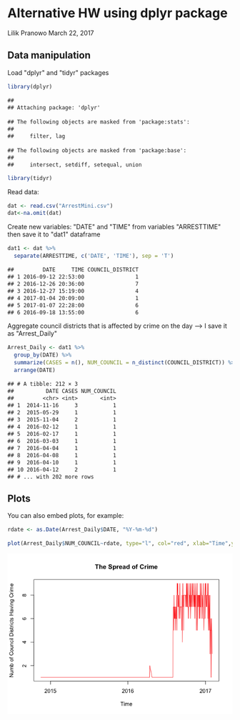 Alternative HW using dplyr package
================
Lilik Pranowo
March 22, 2017

Data manipulation
-----------------

Load "dplyr" and "tidyr" packages

``` r
library(dplyr) 
```

    ## 
    ## Attaching package: 'dplyr'

    ## The following objects are masked from 'package:stats':
    ## 
    ##     filter, lag

    ## The following objects are masked from 'package:base':
    ## 
    ##     intersect, setdiff, setequal, union

``` r
library(tidyr)
```

Read data:

``` r
dat <- read.csv("ArrestMini.csv")
dat<-na.omit(dat)
```

Create new variables: "DATE" and "TIME" from variables "ARRESTTIME" then save it to "dat1" dataframe

``` r
dat1 <- dat %>% 
  separate(ARRESTTIME, c('DATE', 'TIME'), sep = 'T')
```

    ##         DATE     TIME COUNCIL_DISTRICT
    ## 1 2016-09-12 22:53:00                1
    ## 2 2016-12-26 20:36:00                7
    ## 3 2016-12-27 15:19:00                4
    ## 4 2017-01-04 20:09:00                1
    ## 5 2017-01-07 22:28:00                6
    ## 6 2016-09-18 13:55:00                6

Aggregate council districts that is affected by crime on the day --&gt; I save it as "Arrest\_Daily"

``` r
Arrest_Daily <- dat1 %>%
  group_by(DATE) %>%
  summarize(CASES = n(), NUM_COUNCIL = n_distinct(COUNCIL_DISTRICT)) %>%
  arrange(DATE) 
```

    ## # A tibble: 212 × 3
    ##          DATE CASES NUM_COUNCIL
    ##         <chr> <int>       <int>
    ## 1  2014-11-16     3           1
    ## 2  2015-05-29     1           1
    ## 3  2015-11-04     2           1
    ## 4  2016-02-12     1           1
    ## 5  2016-02-17     1           1
    ## 6  2016-03-03     1           1
    ## 7  2016-04-04     1           1
    ## 8  2016-04-08     1           1
    ## 9  2016-04-10     1           1
    ## 10 2016-04-12     2           1
    ## # ... with 202 more rows

Plots
-----

You can also embed plots, for example:

``` r
rdate <- as.Date(Arrest_Daily$DATE, "%Y-%m-%d")
```

``` r
plot(Arrest_Daily$NUM_COUNCIL~rdate, type="l", col="red", xlab="Time",ylab="Numb of Council Districts Having Crime", main="The Spread of Crime", lwd=1)
```

![](Pertemuan_1_files/figure-markdown_github/unnamed-chunk-8-1.png)
